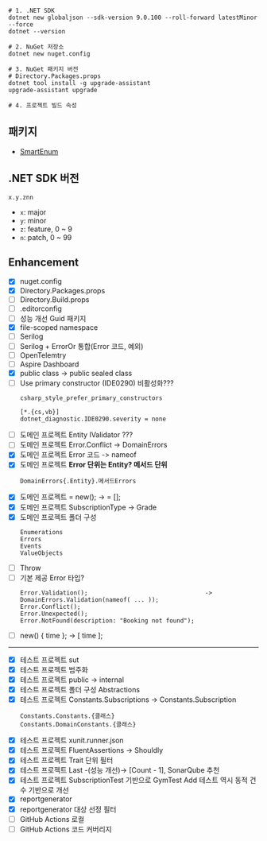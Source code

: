 ```shell
# 1. .NET SDK
dotnet new globaljson --sdk-version 9.0.100 --roll-forward latestMinor --force
dotnet --version

# 2. NuGet 저장소
dotnet new nuget.config

# 3. NuGet 패키지 버전
# Directory.Packages.props
dotnet tool install -g upgrade-assistant
upgrade-assistant upgrade

# 4. 프로젝트 빌드 속성
```

## 패키지
- [SmartEnum](https://github.com/ardalis/SmartEnum)


## .NET SDK 버전
```
x.y.znn
```
- `x`: major
- `y`: minor
- `z`: feature, 0 ~ 9
- `n`: patch, 0 ~ 99


## Enhancement
- [x] nuget.config
- [x] Directory.Packages.props
- [ ] Directory.Build.props
- [ ] .editorconfig
- [ ] 성능 개선 Guid 패키지
- [x] file-scoped namespace
- [ ] Serilog
- [ ] Serilog + ErrorOr 통합(Error 코드, 예외)
- [ ] OpenTelemtry
- [ ] Aspire Dashboard
- [x] public class -> public sealed class
- [ ] Use primary constructor (IDE0290) 비활성화???
  ```
  csharp_style_prefer_primary_constructors

  [*.{cs,vb}]
  dotnet_diagnostic.IDE0290.severity = none
  ```
- [ ] 도메인 프로젝트 Entity IValidator ???
- [ ] 도메인 프로젝트 Error.Conflict -> DomainErrors
- [x] 도메인 프로젝트 Error 코드 -> nameof
- [x] 도메인 프로젝트 **Error 단위는 Entity? 메서드 단위**
  ```
  DomainErrors{.Entity}.메서드Errors
  ```
- [x] 도메인 프로젝트 = new(); -> = [];
- [x] 도메인 프로젝트 SubscriptionType -> Grade
- [x] 도메인 프로젝트 폴더 구성
  ```
  Enumerations
  Errors
  Events
  ValueObjects
  ```
- [ ] Throw
- [ ] 기본 제공 Error 타입?
  ```
  Error.Validation();                                 -> DomainErrors.Validation(nameof( ... ));
  Error.Conflict();
  Error.Unexpected();
  Error.NotFound(description: "Booking not found");
  ```
- [ ] new() { time }; -> [ time ];
---

- [x] 테스트 프로젝트 sut
- [x] 테스트 프로젝트 범주화
- [x] 테스트 프로젝트 public -> internal
- [x] 테스트 프로젝트 폴더 구성 Abstractions
- [x] 테스트 프로젝트 Constants.Subscriptions -> Constants.Subscription
  ```
  Constants.Constants.{클래스}
  Constants.DomainConstants.{클래스}
  ```
- [x] 테스트 프로젝트 xunit.runner.json
- [x] 테스트 프로젝트 FluentAssertions -> Shouldly
- [x] 테스트 프로젝트 Trait 단위 필터
- [x] 테스트 프로젝트 Last -(성능 개선)-> [Count - 1], SonarQube 추천
- [x] 테스트 프로젝트 SubscriptionTest 기반으로 GymTest Add 테스트 역시 동적 건수 기반으로 개선
- [x] reportgenerator
- [x] reportgenerator 대상 선정 필터
- [ ] GitHub Actions 로컬
- [ ] GitHub Actions 코드 커버리지
